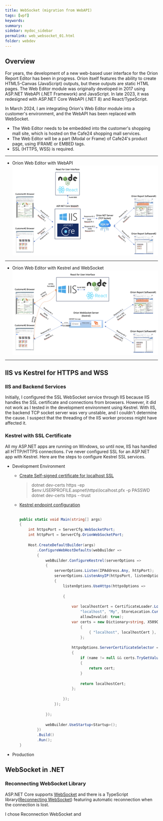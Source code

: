 ```yaml
---
title: WebSocket (migration from WebAPI)
tags: [wpf]
keywords:
summary: 
sidebar: mydoc_sidebar
permalink: web_websocket_01.html
folder: webdev
---
```


## Overview

For years, the development of a new web-based user interface for the Orion Report Editor has been in progress. Orion itself features the ability to create HTML5-Canvas (JavaScript) outputs, but these outputs are static HTML pages. The Web Editor module was originally developed in 2017 using ASP.NET WebAPI (.NET Framework) and JavaScript. In late 2023, it was redesigned with ASP.NET Core WebAPI (.NET 8) and React/TypeScript.

In March 2024, I am integrating Orion's Web Editor module into a customer's environment, and the WebAPI has been replaced with WebSocket.

- The Web Editor needs to be embedded into the customer's shopping mall site, which is hosted on the Cafe24 shopping mall services.
- The Web Editor will be a part (Modal or Frame) of Cafe24's product page, using IFRAME or EMBED tags.
- SSL (HTTPS, WSS) is required.

****

- Orion Web Editor with WebAPI 
    ![Orion Web Editor with WebAPI](WebEdit_WebAPI.png)

*****

- Orion Web Editor with Kestrel and WebSocket 
    ![Orion Web Editor with WebSocket](WebEdit_WebSocket.png)

****

## IIS vs Kestrel for HTTPS and WSS

### IIS and Backend Services

Initially, I configured the SSL WebSocket service through IIS because IIS handles the SSL certificate and connections from browsers. However, it did not work as I tested in the development environment using Kestrel. With IIS, the backend TCP socket server was very unstable, and I couldn't determine the cause. I suspect that the threading of the IIS worker process might have affected it.

### Kestrel with SSL Certificate

All my ASP.NET apps are running on Windows, so until now, IIS has handled all HTTP/HTTPS connections. I've never configured SSL for an ASP.NET app with Kestrel. Here are the steps to configure Kestrel SSL services.

- Development Environment

    - [Create Self-signed certificate for localhost SSL](https://learn.microsoft.com/en-us/dotnet/core/additional-tools/self-signed-certificates-guide#create-a-self-signed-certificate)
        > dotnet dev-certs https -ep $env:USERPROFILE\.aspnet\https\localhost.pfx -p PASSWD<br/>
        > dotnet dev-certs https --trust
    - [Kestrel endpoint configuration](https://learn.microsoft.com/en-us/aspnet/core/fundamentals/servers/kestrel/endpoints?view=aspnetcore-8.0)
        
        ```C#

        public static void Main(string[] args)
        {
            int httpsPort = ServerCfg.WebSocketPort;
            int httpPort = ServerCfg.OrionWebSocketPort;

            Host.CreateDefaultBuilder(args)
                .ConfigureWebHostDefaults(webBuilder =>
                {
                    webBuilder.ConfigureKestrel(serverOptions =>
                    {
                        serverOptions.Listen(IPAddress.Any, httpPort);
                        serverOptions.ListenAnyIP(httpsPort, listenOptions =>
                        {
                            listenOptions.UseHttps(httpsOptions =>

                            {

                                var localhostCert = CertificateLoader.LoadFromStoreCert(
                                    "localhost", "My", StoreLocation.CurrentUser,
                                    allowInvalid: true);
                                var certs = new Dictionary<string, X509Certificate2>(StringComparer.OrdinalIgnoreCase)
                                    {
                                        { "localhost", localhostCert },
                                    };

                                httpsOptions.ServerCertificateSelector = (connectionContext, name) =>
                                {
                                    if (name != null && certs.TryGetValue(name, out var cert))
                                    {
                                        return cert;
                                    }

                                    return localhostCert;
                                };

                            });
                        });

                    });

                    webBuilder.UseStartup<Startup>();
                })
                .Build()
                .Run();
        }

        ```


- Production

## WebSocket in .NET

### Reconnecting WebSocket Library

ASP.NET Core supports [WebSocket](https://learn.microsoft.com/en-us/dotnet/api/microsoft.aspnetcore.websockets?view=aspnetcore-8.0) and there is a TypeScript library([Reconnecting WebSocket](https://github.com/pladaria/reconnecting-websocket)) featuring automatic reconnection when the connection is lost.  

I chose Reconnection WebSocket and 





